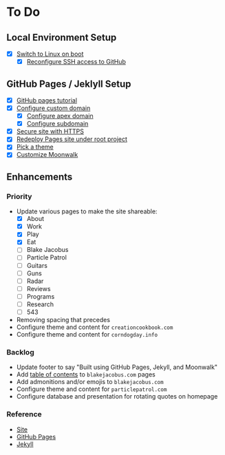 # To Do

## Local Environment Setup

- [x] [Switch to Linux on boot](https://distrowatch.com/dwres.php?resource=popularity)
  - [x] [Reconfigure SSH access to GitHub](https://docs.github.com/en/authentication/connecting-to-github-with-ssh/adding-a-new-ssh-key-to-your-github-account)

## GitHub Pages / Jeklyll Setup

- [x] [GitHub pages tutorial](https://github.com/skills/github-pages)
- [x] [Configure custom domain](https://docs.github.com/en/pages/configuring-a-custom-domain-for-your-github-pages-site)
  - [x] [Configure apex domain](https://docs.github.com/en/pages/configuring-a-custom-domain-for-your-github-pages-site/about-custom-domains-and-github-pages#using-an-apex-domain-for-your-github-pages-site)
  - [x] [Configure subdomain](https://docs.github.com/en/pages/configuring-a-custom-domain-for-your-github-pages-site/managing-a-custom-domain-for-your-github-pages-site#configuring-a-subdomain)
- [x] [Secure site with HTTPS](https://docs.github.com/en/pages/getting-started-with-github-pages/securing-your-github-pages-site-with-https)
- [x] [Redeploy Pages site under root project](https://github.com/blakejacobus/blakejacobus.com)
- [x] [Pick a theme](https://jekyllrb.com/docs/themes/)
- [x] [Customize Moonwalk](https://github.com/abhinavs/moonwalk/blob/master/README.md)

## Enhancements

### Priority

- Update various pages to make the site shareable:
  - [x] About
  - [x] Work
  - [x] Play
  - [x] Eat
  - [ ] Blake Jacobus
  - [ ] Particle Patrol
  - [ ] Guitars
  - [ ] Guns
  - [ ] Radar
  - [ ] Reviews
  - [ ] Programs
  - [ ] Research
  - [ ] 543
- Removing spacing that precedes
- Configure theme and content for `creationcookbook.com`
- Configure theme and content for `corndogday.info`

### Backlog

- Update footer to say "Built using GitHub Pages, Jekyll, and Moonwalk"
- Add [table of contents](https://github.com/allejo/jekyll-toc) to `blakejacobus.com` pages
- Add admonitions and/or emojis to `blakejacobus.com`
- Configure theme and content for `particlepatrol.com`
- Configure database and presentation for rotating quotes on homepage

### Reference

- [Site](www.blakejacobus.com)
- [GitHub Pages](https://docs.github.com/en/pages/quickstart)
- [Jekyll](https://jekyllrb.com/docs/github-pages/)
